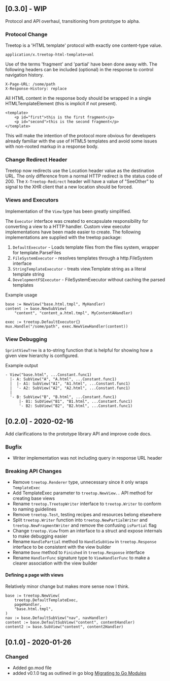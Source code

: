 ## [0.3.0] - WIP

Protocol and API overhaul, transitioning from prototype to alpha.

### Protocol Change

Treetop is a 'HTML template' protocol with exactly one content-type value. 

    application/x.treetop-html-template+xml

Use of the terms 'fragment' and 'partial' have been done away with. The following
headers can be included (optional) in the response to control navigation history.

    X-Page-URL: /some/path
    X-Response-History: replace

All HTML content in the response body should be wrapped in a single HTMLTemplateElement (this is implicit if not present).

    <template>
        <p id="first">this is the first fragment</p>
        <p id="second">this is the second fragment</p>
    </template>

This will make the intention of the protocol more obvious for developers already 
familiar with the use of HTML5 templates and avoid some issues with non-rooted
markup in a response body.

### Change Redirect Header

Treetop now redirects use the Location header value as the destination URL. The only difference
from a normal HTTP redirect is the status code of 200. The `X-Treetop-Redirect` 
header will have a value of "SeeOther" to signal to the XHR client that a new location
should be forced.

### Views and Executors

Implementation of the `View` type has been greatly simplified.

The `Executor` interface was created to encapsulate responsibility for converting a view
to a HTTP handler. Custom view executor implementations have been made easier to create.
The following implementations are supplied with the treetop package:

1. `DefaultExecutor` - Loads template files from the files system, wrapper for template.ParseFiles
2. `FileSystemExecutor` - resolves templates through a http.FileSystem interface 
3. `StringTemplateExecutor` - treats view.Template string as a literal template string
4. `DevelopmentFSExecutor` - FileSystemExecutor without caching the parsed templates

Example usage

    base := NewView("base.html.tmpl", MyHandler)
    content := base.NewSubView(
        "content", "content_a.html.tmpl", MyContentAHandler)

    exec := treetop.DefaultExecutor{}
    mux.Handle("/some/path", exec.NewViewHandler(content))


### View Debugging

`SprintViewTree` is a to-string function that is helpful for showing how a given view
hierarchy is configured.

Example output

    - View("base.html", ...Constant.func1)
      |- A: SubView("A", "A.html", ...Constant.func1)
      |  |- A1: SubView("A1", "A1.html", ...Constant.func1)
      |  '- A2: SubView("A2", "A2.html", ...Constant.func1)
      |
      '- B: SubView("B", "B.html", ...Constant.func1)
          |- B1: SubView("B1", "B1.html", ...Constant.func1)
          '- B2: SubView("B2", "B2.html", ...Constant.func1)

## [0.2.0] - 2020-02-16

Add clarifications to the prototype library API and improve code docs.

### Bugfix

- Writer implementation was not including query in response URL header

### Breaking API Changes

- Remove `treetop.Renderer` type, unnecessary since it only wraps `TemplateExec`
- Add TemplateExec parameter to `treetop.NewView..` API method for creating base views
- Rename `treetop.TreetopWriter` interface to `treetop.Writer` to conform to naming guidelines
- Remove `treetop.Test`, testing recipes and resources belong elsewhere
- Split `treetop.Writer` function into `treetop.NewPartialWriter` and `treetop.NewFragmentWriter` and remove the confusing `isPartial` flag
- Change `treetop.View` from an interface to a struct and expose internals to make debugging easier
- Rename `HandlePartial` method to `HandleSubView` in `treetop.Response` interface to be consistent with the view builder
- Rename `Done` method to `Finished` in `treetop.Response` interface
- Rename `HandlerFunc` signature type to `ViewHandlerFunc` to make a clearer association with the view builder 


#### Defining a page with views

Relatively minor change but makes more sense now I think.

```
base := treetop.NewView(
    treetop.DefaultTemplateExec,
    pageHandler,
    "base.html.tmpl",
)
nav := base.DefaultSubView("nav", navHandler)
content := base.DefaultSubView("content", contentHandler)
content2 := base.SubView("content", content2Handler)
```

## [0.1.0] - 2020-01-26

### Changed

- Added go.mod file
- added v0.1.0 tag as outlined in go blog [Migrating to Go Modules](https://blog.golang.org/migrating-to-go-modules)
